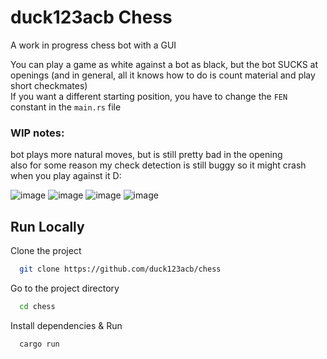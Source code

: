 
# duck123acb Chess

A work in progress chess bot with a GUI  

You can play a game as white against a bot as black, but the bot SUCKS at openings (and in general, all it knows how to do is count material and play short checkmates)  
If you want a different starting position, you have to change the `FEN` constant in the `main.rs` file

### WIP notes:
bot plays more natural moves, but is still pretty bad in the opening  
also for some reason my check detection is still buggy so it might crash when you play against it D:

![image](https://github.com/user-attachments/assets/3f5d5d17-c98d-493b-a914-a757899dc7ae)
![image](https://github.com/user-attachments/assets/d6b2831f-8083-4ae9-901d-3a637cf0bb14)
![image](https://github.com/user-attachments/assets/768ce622-47f6-4949-a545-7e9c397035b5)
![image](https://github.com/user-attachments/assets/f0773b2c-434b-4a6a-b5a4-32d28819cd44)

## Run Locally

Clone the project

```bash
  git clone https://github.com/duck123acb/chess
```

Go to the project directory

```bash
  cd chess
```

Install dependencies & Run

```bash
  cargo run
```

